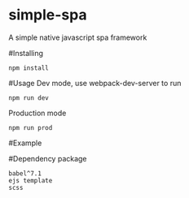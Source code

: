 # simple-spa
A simple native javascript spa framework

#Installing
```
npm install
```

#Usage
Dev mode, use webpack-dev-server to run 
```
npm run dev
```
Production mode
```
npm run prod
```

#Example


#Dependency package
```
babel^7.1
ejs template
scss
```
